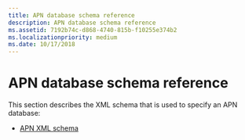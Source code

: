 ```yaml
---
title: APN database schema reference
description: APN database schema reference
ms.assetid: 7192b74c-d868-4740-815b-f10255e374b2
ms.localizationpriority: medium
ms.date: 10/17/2018
---
```


# APN database schema reference


This section describes the XML schema that is used to specify an APN database:

-   [APN XML schema](apn-xml-schema.md)

 

 





